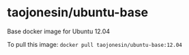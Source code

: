 taojonesin/ubuntu-base
==================

Base docker image for Ubuntu 12.04

To pull this image:
`docker pull taojonesin/ubuntu-base:12.04`


